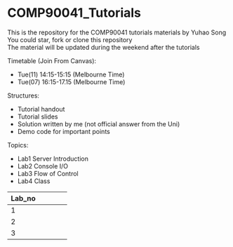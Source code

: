 # COMP90041_Tutorials
This is the repository for the COMP90041 tutorials materials by Yuhao Song  
You could star, fork or clone this repository  
The material will be updated during the weekend after the tutorials  

Timetable (Join From Canvas):
  * Tue(11) 14:15-15:15 (Melbourne Time)
  * Tue(07) 16:15-17.15 (Melbourne Time)
  

Structures:
  * Tutorial handout
  * Tutorial slides
  * Solution written by me (not official answer from the Uni)
  * Demo code for important points
 
Topics:
 * Lab1 Server Introduction
 * Lab2 Console I/O
 * Lab3 Flow of Control
 * Lab4 Class
   
   
|Lab_no   |   |   |   |   |
|---|---|---|---|---|
|1   |   |   |   |   |
|2   |   |   |   |   |
|3   |   |   |   |   |
